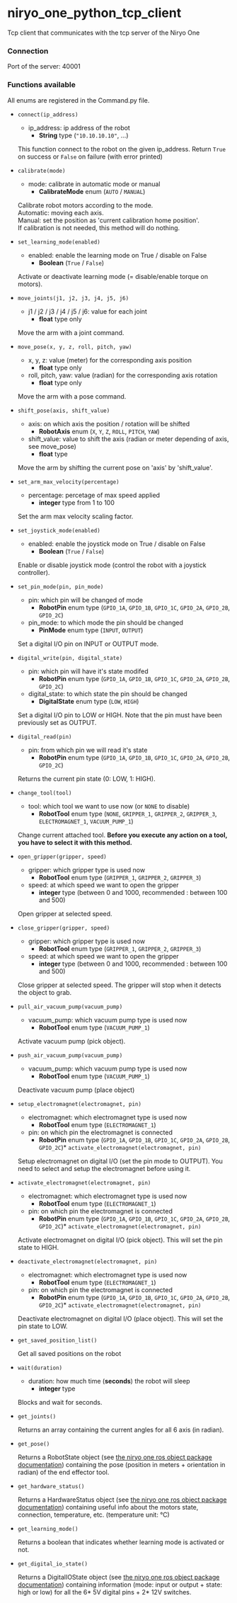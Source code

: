 # niryo_one_python_tcp_client
Tcp client that communicates with the tcp server of the Niryo One

### Connection

Port of the server: 40001

### Functions available

All enums are registered in the Command.py file.

* `connect(ip_address)`
    * ip_address: ip address of the robot
        * **String** type (`"10.10.10.10"`, ...)

    This function connect to the robot on the given ip_address.
    Return `True` on success or `False` on failure (with error printed)

* `calibrate(mode)`
    * mode: calibrate in automatic mode or manual
        * **CalibrateMode** enum (`AUTO` / `MANUAL`)

    Calibrate robot motors according to the mode.
    <br>Automatic: moving each axis.
    <br>Manual: set the position as 'current calibration home position'.
    <br>If calibration is not needed, this method will do nothing.

* `set_learning_mode(enabled)`
    * enabled: enable the learning mode on True / disable on False
        * **Boolean** (`True` / `False`)

    Activate or deactivate learning mode (= disable/enable torque on motors).

* `move_joints(j1, j2, j3, j4, j5, j6)`
    * j1 / j2 / j3 / j4 / j5 / j6: value for each joint
        * **float** type only

    Move the arm with a joint command.

* `move_pose(x, y, z, roll, pitch, yaw)`
    * x, y, z: value (meter) for the corresponding axis position
        * **float** type only
    * roll, pitch, yaw: value (radian) for the corresponding axis rotation
        * **float** type only

    Move the arm with a pose command.

* `shift_pose(axis, shift_value)`
    * axis: on which axis the position / rotation will be shifted
        * **RobotAxis** enum (`X`, `Y`, `Z`, `ROLL`, `PITCH`, `YAW`)
    * shift_value: value to shift the axis (radian or meter depending of axis, see move_pose)
        * **float** type

    Move the arm by shifting the current pose on 'axis' by 'shift_value'.

* `set_arm_max_velocity(percentage)`
    * percentage: percetage of max speed applied
        * **integer** type from 1 to 100

    Set the arm max velocity scaling factor.

* `set_joystick_mode(enabled)`
    * enabled: enable the joystick mode on True / disable on False
        * **Boolean** (`True` / `False`)

    Enable or disable joystick mode (control the robot with a joystick controller).

* `set_pin_mode(pin, pin_mode)`
    * pin: which pin will be changed of mode
        * **RobotPin** enum type (`GPIO_1A`, `GPIO_1B`, `GPIO_1C`, `GPIO_2A`, `GPIO_2B`, `GPIO_2C`)
    * pin_mode: to which mode the pin should be changed
        * **PinMode** enum type (`INPUT`, `OUTPUT`)

    Set a digital I/O pin on INPUT or OUTPUT mode.

* `digital_write(pin, digital_state)`
    * pin: which pin will have it's state modifed
        * **RobotPin** enum type (`GPIO_1A`, `GPIO_1B`, `GPIO_1C`, `GPIO_2A`, `GPIO_2B`, `GPIO_2C`)
    * digital_state: to which state the pin should be changed
        * **DigitalState** enum type (`LOW`, `HIGH`)

    Set a digital I/O pin to LOW or HIGH. Note that the pin must have been previously set as OUTPUT.

* `digital_read(pin)`
    * pin: from which pin we will read it's state
        * **RobotPin** enum type (`GPIO_1A`, `GPIO_1B`, `GPIO_1C`, `GPIO_2A`, `GPIO_2B`, `GPIO_2C`)

    Returns the current pin state (0: LOW, 1: HIGH).

* `change_tool(tool)`
    * tool: which tool we want to use now (or `NONE` to disable)
        * **RobotTool** enum type (`NONE`, `GRIPPER_1`, `GRIPPER_2`, `GRIPPER_3`, `ELECTROMAGNET_1`, `VACUUM_PUMP_1`)

    Change current attached tool. **Before you execute any action on a tool, you have to select it with this method.**

* `open_gripper(gripper, speed)`
    * gripper: which gripper type is used now
        * **RobotTool** enum type (`GRIPPER_1`, `GRIPPER_2`, `GRIPPER_3`)
    * speed: at which speed we want to open the gripper
        * **integer** type (between 0 and 1000, recommended : between 100 and 500)

    Open gripper at selected speed.

* `close_gripper(gripper, speed)`
    * gripper: which gripper type is used now
        * **RobotTool** enum type (`GRIPPER_1`, `GRIPPER_2`, `GRIPPER_3`)
    * speed: at which speed we want to open the gripper
        * **integer** type (between 0 and 1000, recommended : between 100 and 500)

    Close gripper at selected speed. The gripper will stop when it detects the object to grab.

* `pull_air_vacuum_pump(vacuum_pump)`
    * vacuum_pump: which vacuum pump type is used now
        * **RobotTool** enum type (`VACUUM_PUMP_1`)

    Activate vacuum pump (pick object).

* `push_air_vacuum_pump(vacuum_pump)`
    * vacuum_pump: which vacuum pump type is used now
        * **RobotTool** enum type (`VACUUM_PUMP_1`)

    Deactivate vacuum pump (place object)

* `setup_electromagnet(electromagnet, pin)`
    * electromagnet: which electromagnet type is used now
        * **RobotTool** enum type (`ELECTROMAGNET_1`)
    * pin: on which pin the electromagnet is connected
        * **RobotPin** enum type (`GPIO_1A`, `GPIO_1B`, `GPIO_1C`, `GPIO_2A`, `GPIO_2B`, `GPIO_2C`)* `activate_electromagnet(electromagnet, pin)`

    Setup electromagnet on digital I/O <pin> (set the pin mode to OUTPUT). You need to select and setup the electromagnet before using it.

* `activate_electromagnet(electromagnet, pin)`
    * electromagnet: which electromagnet type is used now
        * **RobotTool** enum type (`ELECTROMAGNET_1`)
    * pin: on which pin the electromagnet is connected
        * **RobotPin** enum type (`GPIO_1A`, `GPIO_1B`, `GPIO_1C`, `GPIO_2A`, `GPIO_2B`, `GPIO_2C`)* `activate_electromagnet(electromagnet, pin)`

    Activate electromagnet on digital I/O <pin> (pick object). This will set the pin state to HIGH.

* `deactivate_electromagnet(electromagnet, pin)`
    * electromagnet: which electromagnet type is used now
        * **RobotTool** enum type (`ELECTROMAGNET_1`)
    * pin: on which pin the electromagnet is connected
        * **RobotPin** enum type (`GPIO_1A`, `GPIO_1B`, `GPIO_1C`, `GPIO_2A`, `GPIO_2B`, `GPIO_2C`)* `activate_electromagnet(electromagnet, pin)`

    Deactivate electromagnet on digital I/O <pin> (place object). This will set the pin state to LOW.

* `get_saved_position_list()`

    Get all saved positions on the robot

* `wait(duration)`
    * duration: how much time (**seconds**) the robot will sleep
        * **integer** type

    Blocks and wait for <time> seconds.

* `get_joints()`

    Returns an array containing the current angles for all 6 axis (in radian).

* `get_pose()`

    Returns a RobotState object (see [the niryo one ros object package documentation](https://github.com/NiryoRobotics/niryo_one_ros/tree/master/niryo_one_msgs/msg)) containing the pose (position in meters + orientation in radian) of the end effector tool.

* `get_hardware_status()`

    Returns a HardwareStatus object (see [the niryo one ros object package documentation](https://github.com/NiryoRobotics/niryo_one_ros/tree/master/niryo_one_msgs/msg)) containing useful info about the motors state, connection, temperature, etc. (temperature unit: °C)

* `get_learning_mode()`

    Returns a boolean that indicates whether learning mode is activated or not.

* `get_digital_io_state()`

    Returns a DigitalIOState object (see [the niryo one ros object package documentation](https://github.com/NiryoRobotics/niryo_one_ros/tree/master/niryo_one_msgs/msg)) containing information (mode: input or output + state: high or low) for all the 6\* 5V digital pins + 2\* 12V switches.
